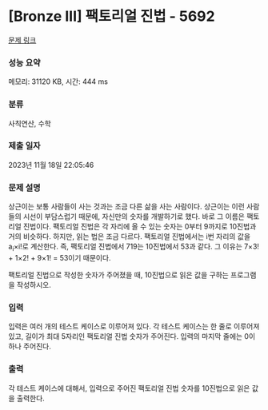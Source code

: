 # [Bronze III] 팩토리얼 진법 - 5692 

[문제 링크](https://www.acmicpc.net/problem/5692) 

### 성능 요약

메모리: 31120 KB, 시간: 444 ms

### 분류

사칙연산, 수학

### 제출 일자

2023년 11월 18일 22:05:46

### 문제 설명

<p>상근이는 보통 사람들이 사는 것과는 조금 다른 삶을 사는 사람이다. 상근이는 이런 사람들의 시선이 부담스럽기 때문에, 자신만의 숫자를 개발하기로 했다. 바로 그 이름은 팩토리얼 진법이다. 팩토리얼 진법은 각 자리에 올 수 있는 숫자는 0부터 9까지로 10진법과 거의 비슷하다. 하지만, 읽는 법은 조금 다르다. 팩토리얼 진법에서는 i번 자리의 값을 a<sub>i</sub>×i!로 계산한다. 즉, 팩토리얼 진법에서 719는 10진법에서 53과 같다. 그 이유는 7×3! + 1×2! + 9×1! = 53이기 때문이다.</p>

<p>팩토리얼 진법으로 작성한 숫자가 주어졌을 때, 10진법으로 읽은 값을 구하는 프로그램을 작성하시오. </p>

### 입력 

 <p>입력은 여러 개의 테스트 케이스로 이루어져 있다. 각 테스트 케이스는 한 줄로 이루어져 있고, 길이가 최대 5자리인 팩토리얼 진법 숫자가 주어진다. 입력의 마지막 줄에는 0이 하나 주어진다.</p>

### 출력 

 <p>각 테스트 케이스에 대해서, 입력으로 주어진 팩토리얼 진법 숫자를 10진법으로 읽은 값을 출력한다.</p>

